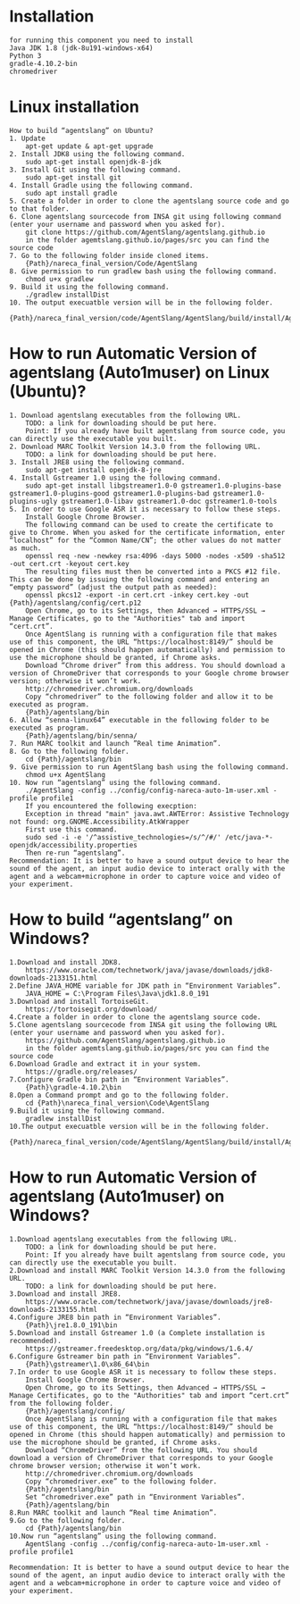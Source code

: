 
# Installation
	for running this component you need to install 
	Java JDK 1.8 (jdk-8u191-windows-x64)
	Python 3
	gradle-4.10.2-bin
	chromedriver
 
# Linux installation
	How to build “agentslang” on Ubuntu? 
	1. Update
		apt-get update & apt-get upgrade
	2. Install JDK8 using the following command. 
		sudo apt-get install openjdk-8-jdk
	3. Install Git using the following command.
		sudo apt-get install git
	4. Install Gradle using the following command.
		sudo apt install gradle
	5. Create a folder in order to clone the agentslang source code and go to that folder.
	6. Clone agentslang sourcecode from INSA git using following command (enter your username and password when you asked for).
		git clone https://github.com/AgentSlang/agentslang.github.io
		in the folder agemtslang.github.io/pages/src you can find the source code
	7. Go to the following folder inside cloned items.
		{Path}/nareca_final_version/Code/AgentSlang
	8. Give permission to run gradlew bash using the following command.
		chmod u+x gradlew
	9. Build it using the following command.
		./gradlew installDist 
	10. The output execuatble version will be in the following folder.
		{Path}/nareca_final_version/code/AgentSlang/AgentSlang/build/install/AgentSlang

# How to run Automatic Version of agentslang (Auto1muser) on Linux (Ubuntu)? 
	1. Download agentslang executables from the following URL.
		TODO: a link for downloading should be put here.
		Point: If you already have built agentslang from source code, you can directly use the executable you built.
	2. Download MARC Toolkit Version 14.3.0 from the following URL.
		TODO: a link for downloading should be put here.
	3. Install JRE8 using the following command. 
		sudo apt-get install openjdk-8-jre
	4. Install Gstreamer 1.0 using the following command.
		sudo apt-get install libgstreamer1.0-0 gstreamer1.0-plugins-base gstreamer1.0-plugins-good gstreamer1.0-plugins-bad gstreamer1.0-plugins-ugly gstreamer1.0-libav gstreamer1.0-doc gstreamer1.0-tools
	5. In order to use Google ASR it is necessary to follow these steps.
		Install Google Chrome Browser.
		The following command can be used to create the certificate to give to Chrome. When you asked for the certificate information, enter “localhost” for the “Common Name/CN”; the other values do not matter as much.
		openssl req -new -newkey rsa:4096 -days 5000 -nodes -x509 -sha512 -out cert.crt -keyout cert.key
		The resulting files must then be converted into a PKCS #12 file. This can be done by issuing the following command and entering an “empty password” (adjust the output path as needed):
		openssl pkcs12 -export -in cert.crt -inkey cert.key -out {Path}/agentslang/config/cert.p12
		Open Chrome, go to its Settings, then Advanced → HTTPS/SSL → Manage Certificates, go to the "Authorities" tab and import “cert.crt”. 
		Once AgentSlang is running with a configuration file that makes use of this component, the URL “https://localhost:8149/” should be opened in Chrome (this should happen automatically) and permission to use the microphone should be granted, if Chrome asks.
		Download “Chrome driver” from this address. You should download a version of ChromeDriver that corresponds to your Google chrome browser version; otherwise it won’t work.
		http://chromedriver.chromium.org/downloads
		Copy “chromedriver” to the following folder and allow it to be executed as program.
		{Path}/agentslang/bin
	6. Allow “senna-linux64” executable in the following folder to be executed as program.
		{Path}/agentslang/bin/senna/
	7. Run MARC toolkit and launch ”Real time Animation”.
	8. Go to the following folder.
		cd {Path}/agentslang/bin
	9. Give permission to run AgentSlang bash using the following command.
		chmod u+x AgentSlang
	10. Now run “agentslang” using the following command.
		./AgentSlang -config ../config/config-nareca-auto-1m-user.xml -profile profile1
		If you encountered the following execption:
		Exception in thread "main" java.awt.AWTError: Assistive Technology not found: org.GNOME.Accessibility.AtkWrapper
		First use this command.
		sudo sed -i -e '/^assistive_technologies=/s/^/#/' /etc/java-*-openjdk/accessibility.properties
		Then re-run “agentslang”. 
	Recommendation: It is better to have a sound output device to hear the sound of the agent, an input audio device to interact orally with the agent and a webcam+microphone in order to capture voice and video of your experiment.
	 
	 
# How to build “agentslang” on Windows? 
	1.Download and install JDK8.
		https://www.oracle.com/technetwork/java/javase/downloads/jdk8-downloads-2133151.html
	2.Define JAVA_HOME variable for JDK path in “Environment Variables”.
		JAVA_HOME = C:\Program Files\Java\jdk1.8.0_191
	3.Download and install TortoiseGit.
		https://tortoisegit.org/download/
	4.Create a folder in order to clone the agentslang source code.
	5.Clone agentslang sourcecode from INSA git using the following URL (enter your username and password when you asked for).
		https://github.com/AgentSlang/agentslang.github.io
		in the folder agemtslang.github.io/pages/src you can find the source code
	6.Download Gradle and extract it in your system.
		https://gradle.org/releases/
	7.Configure Gradle bin path in “Environment Variables”.
		{Path}\gradle-4.10.2\bin
	8.Open a Command prompt and go to the following folder.
		cd {Path}\nareca_final_version\Code\AgentSlang 
	9.Build it using the following command.
		gradlew installDist
	10.The output execuatble version will be in the following folder.
		{Path}/nareca_final_version/code/AgentSlang/AgentSlang/build/install/AgentSlang


# How to run Automatic Version of agentslang (Auto1muser) on Windows? 

	1.Download agentslang executables from the following URL.
		TODO: a link for downloading should be put here.
		Point: If you already have built agentslang from source code, you can directly use the executable you built.
	2.Download and install MARC Toolkit Version 14.3.0 from the following URL. 
		TODO: a link for downloading should be put here.
	3.Download and install JRE8.
		https://www.oracle.com/technetwork/java/javase/downloads/jre8-downloads-2133155.html
	4.Configure JRE8 bin path in “Environment Variables”.
		{Path}\jre1.8.0_191\bin
	5.Download and install Gstreamer 1.0 (a Complete installation is recommended).
		https://gstreamer.freedesktop.org/data/pkg/windows/1.6.4/
	6.Configure Gstreamer bin path in “Environment Variables”.
		{Path}\gstreamer\1.0\x86_64\bin
	7.In order to use Google ASR it is necessary to follow these steps.
		Install Google Chrome Browser.
		Open Chrome, go to its Settings, then Advanced → HTTPS/SSL → Manage Certificates, go to the "Authorities" tab and import “cert.crt” from the following folder.
		{Path}/agentslang/config/
		Once AgentSlang is running with a configuration file that makes use of this component, the URL “https://localhost:8149/” should be opened in Chrome (this should happen automatically) and permission to use the microphone should be granted, if Chrome asks.
		Download “ChromeDriver” from the following URL. You should download a version of ChromeDriver that corresponds to your Google chrome browser version; otherwise it won’t work.
		http://chromedriver.chromium.org/downloads
		Copy “chromedriver.exe” to the following folder.
		{Path}/agentslang/bin
		Set “chromedriver.exe” path in “Environment Variables”.
		{Path}/agentslang/bin
	8.Run MARC toolkit and launch “Real time Animation”.
	9.Go to the following folder.
		cd {Path}/agentslang/bin
	10.Now run “agentslang” using the following command.
		AgentSlang -config ../config/config-nareca-auto-1m-user.xml -profile profile1

	Recommendation: It is better to have a sound output device to hear the sound of the agent, an input audio device to interact orally with the agent and a webcam+microphone in order to capture voice and video of your experiment.
